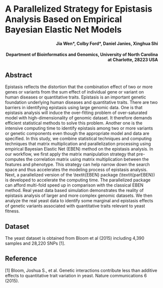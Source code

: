 # A Parallelized Strategy for Epistasis Analysis Based on Empirical Bayesian Elastic Net Models

<h4 align = "right">Jia Wen*, Colby Ford*, Daniel Janies, Xinghua Shi</h4>
<h4 align = "right">Department of Bioinformatics and Genomics, University of North Carolina at Charlotte, 28223 USA</h4>

## Abstract

Epistasis reflects the distortion that the combination effect of two or more genes or variants from the sum effect of individual gene or variant on human diseases or quantitative traits. Epistasis is an important genetic foundation underlying human diseases and quantitative traits. There are two barriers in identifying epistasis using large genomic data. One is that epistasis analysis will induce the over-fitting problem of over-saturated model with high-dimensionality of genomic dataset. It therefore demands efficient statistical methods to solve this problem. 
Another one is the intensive computing time to identify epistasis among two or more variants or genetic components even though the appropriate model and data are specified. In this study, we combine statistical techniques and computing techniques that matrix multiplication and parallelization processing using empirical Bayesian Elastic Net (EBEN) method on the epistasis analysis. In our workflow, we first apply the matrix manipulation strategy that pre-computes the correlation matrix using matrix multiplication between the features and phenotype. This strategy can help narrow down the search space and thus accelerates the modeling process of epistasis analysis. Next, a parallelized version of the \textit{EBEN} package (\textit{parEBEN}) is developed to accelerate the computing time. The parallelized package can afford multi-fold speed up in comparison with the classical EBEN method. Real yeast data based simulation demonstrates the reality of epistasis analysis of larger and more complex genomic datasets. We then analyze the real yeast data to identify some marginal and epistasis effects of genetic variants associated with quantitative traits relevant to yeast fitness.  


## Dataset

The yeast dataset is obtained from Bloom et al (2015) including 4,390 samples and 28,220 SNPs [1].


## Reference

[1] Bloom, Joshua S., et al. Genetic interactions contribute less than additive effects to quantitative trait variation in yeast. Nature communications 6 (2015).
